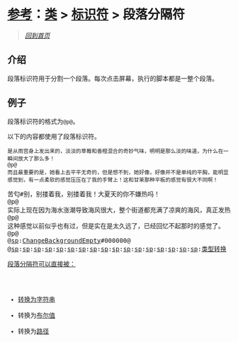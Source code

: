 # [参考](../../references.md)：[类](../../class.md) > [标识符](../mark.md) > 段落分隔符

> [*回到首页*](https://github.com/Flowtopia-Studio/FlowtopiaScript-Documentation)

## 介绍
段落标识符用于分割一个段落。每次点击屏幕，执行的脚本都是一整个段落。

## 例子
段落标识符的格式为`@p@`。

以下的内容都使用了段落标识符。
```
是从雨宫身上发出来的，淡淡的草莓和香橙混合的奇妙气味，明明是那么淡的味道，为什么在一瞬间放大了那么多！
@p@
而且最重要的是，她看上去平平无奇的，但是想不到，她好像，好像并不是单纯的平胸，能明显感觉到，有一点柔软的感觉压压在了我的手臂上！这和甘茉那种平板的感觉有很大不同啊！
```
<pre>
苦匂#别，别搂着我，别搂着我！大夏天的你不嫌热吗！
@p@
实际上现在因为海水涨潮导致海风很大，整个街道都充满了凉爽的海风，真正发热的，可能是我燥热的心罢了。
@p@
这种感觉以前似乎也有过，但是实在是太久远了，已经回忆不起那时的感觉了。
@p@
@<a href="../../special-event.md">sp</a>:<a href="../../special-event/change-background-empty.md">ChangeBackgroundEmpty</a>#000000@
@<a href="../../special-event.md">sp</a>:<a href="../../special-event/hide-background-front.md>HideBackgroundFront</a>@
@<a href="../../special-event.md">sp</a>:<a href="../../special-event/hide-background-behind.md>HideBackgroundBehind</a>@
@<a href="../../special-event.md">sp</a>:<a href="../../special-event/change-background-front.md>ChangeBackgroundFront</a>:Backgrounds/Street_Night@
@<a href="../../special-event.md">sp</a>:<a href="../../special-event/show-background-front.md>ShowBackgroundFront</a>@
@<a href="../../special-event.md">sp</a>:<a href="../../special-event/change-character-middle.md>ChangeCharacterMiddle</a>:Characters/AmamiyaRin/Smile_StreetNight@
@<a href="../../special-event.md">sp</a>:<a href="../../special-event/show-character-middle.md>ShowCharacterMiddle</a>@
晚上的滨临区真的很美，毕竟是沿海地区，会有很多的外地人来此观光或者定居，所以当地也很重视街道的建设，每一个店铺的窗户里都透出或温暖或炫目的光，长相端正的服务员都站在门口发送传单或者迎接客人。
</pre>
<pre>
穿着女仆装的开朗女生#Audios/Voices/HaruameYuumu/1-10#嗯哼~
@p@
@<a href="../../special-event.md">sp</a>:<a href="../../special-event/hide-character-middle.md>HideCharacterMiddle</a>@
@<a href="../../special-event.md">sp</a>:<a href="../../special-event/change-character-left.md>ChangeCharacterLeft</a>:Characters/AmamiyaRin/SlightlySurprised_Blush@
@<a href="../../special-event.md">sp</a>:<a href="../../special-event/change-character-right.md>ChangeCharacterRight</a>:Characters/HaruameYuumu/Smile_OpenMouth_OpenEyes_StreetNight_Maid@
@<a href="../../special-event.md">sp</a>:<a href="../../special-event/show-character-left.md>ShowCharacterLeft</a>@
@<a href="../../special-event.md">sp</a>:<a href="../../special-event/show-character-right.md>ShowCharacterRight</a>@
突然一个穿着女仆装。满面笑容的黑头发女生站在我的面前鞠了个躬，把传单发给了我。
@p@
@<a href="../../special-event.md">sp</a>:<a href="../../special-event/change-character-right.md>ChangeCharacterRight</a>:Characters/HaruameYuumu/Smile_OpenMouth_Wink_StreetNight_Maid@
穿着女仆装的开朗女生#这位先生，有兴趣来我们餐厅里吃点东西吗？我看您家这位已经饿得不行了呢——
@p@
苦匂#什，什么？‘您家这位’是，是什么意思？！
@p@
@<a href="../../special-event.md">sp</a>:<a href="../../special-event/change-character-right.md>ChangeCharacterRight</a>:Characters/HaruameYuumu/Smile_CloseMouth_CloseEyes_StreetNight_Maid@
穿着女仆装的开朗女生#嗯？这位先生您好奇怪啊，不管怎么看她也是您的女朋友吧？贴的这么紧，真是令人羡慕啊~
@p@
果，果然被外人误会了啊啊啊啊啊啊啊！！！
@p@
@<a href="../../special-event.md">sp</a>:<a href="../../special-event/change-character-right.md>ChangeCharacterRight</a>:Characters/HaruameYuumu/Surprised_Normal_StreetNight_Maid@
苦匂#哪，哪里是！不是！她可不是啊！
@p@
@<a href="../../special-event.md">sp</a>:<a href="../../special-event/hide-character-left.md>HideCharacterLeft</a>@
@<a href="../../special-event.md">sp</a>:<a href="../../special-event/hide-character-right.md>HideCharacterRight</a>@
@<a href="../../special-event.md">sp</a>:<a href="../../special-event/show-character-middle.md>ShowCharacterMiddle</a>@
我赶紧迈过那个女生，拖着雨宫跑走了，只留下那个女生一脸惊讶和疑惑地留在了原地。
</pre>

## 类型转换
段落分隔符可以直接被：
 - 转换为[字符串](string.md)
 - 转换为[布尔值](bool.md)
 - 转换为[路径](path.md)
